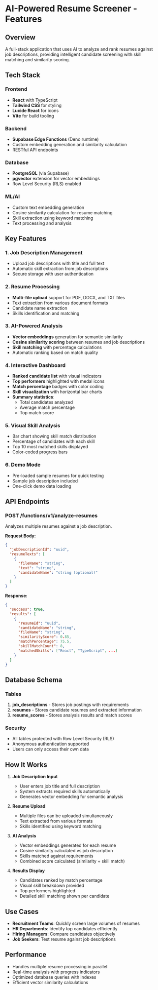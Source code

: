 # AI-Powered Resume Screener - Features

## Overview
A full-stack application that uses AI to analyze and rank resumes against job descriptions, providing intelligent candidate screening with skill matching and similarity scoring.

## Tech Stack

### Frontend
- **React** with TypeScript
- **Tailwind CSS** for styling
- **Lucide React** for icons
- **Vite** for build tooling

### Backend
- **Supabase Edge Functions** (Deno runtime)
- Custom embedding generation and similarity calculation
- RESTful API endpoints

### Database
- **PostgreSQL** (via Supabase)
- **pgvector** extension for vector embeddings
- Row Level Security (RLS) enabled

### ML/AI
- Custom text embedding generation
- Cosine similarity calculation for resume matching
- Skill extraction using keyword matching
- Text processing and analysis

## Key Features

### 1. Job Description Management
- Upload job descriptions with title and full text
- Automatic skill extraction from job descriptions
- Secure storage with user authentication

### 2. Resume Processing
- **Multi-file upload** support for PDF, DOCX, and TXT files
- Text extraction from various document formats
- Candidate name extraction
- Skills identification and matching

### 3. AI-Powered Analysis
- **Vector embeddings** generation for semantic similarity
- **Cosine similarity scoring** between resumes and job descriptions
- **Skill matching** with percentage calculations
- Automatic ranking based on match quality

### 4. Interactive Dashboard
- **Ranked candidate list** with visual indicators
- **Top performers** highlighted with medal icons
- **Match percentage** badges with color coding
- **Skill visualization** with horizontal bar charts
- **Summary statistics**:
  - Total candidates analyzed
  - Average match percentage
  - Top match score

### 5. Visual Skill Analysis
- Bar chart showing skill match distribution
- Percentage of candidates with each skill
- Top 10 most matched skills displayed
- Color-coded progress bars

### 6. Demo Mode
- Pre-loaded sample resumes for quick testing
- Sample job description included
- One-click demo data loading

## API Endpoints

### POST /functions/v1/analyze-resumes
Analyzes multiple resumes against a job description.

**Request Body:**
```json
{
  "jobDescriptionId": "uuid",
  "resumeTexts": [
    {
      "fileName": "string",
      "text": "string",
      "candidateName": "string (optional)"
    }
  ]
}
```

**Response:**
```json
{
  "success": true,
  "results": [
    {
      "resumeId": "uuid",
      "candidateName": "string",
      "fileName": "string",
      "similarityScore": 0.85,
      "matchPercentage": 75.5,
      "skillMatchCount": 8,
      "matchedSkills": ["React", "TypeScript", ...]
    }
  ]
}
```

## Database Schema

### Tables
1. **job_descriptions** - Stores job postings with requirements
2. **resumes** - Stores candidate resumes and extracted information
3. **resume_scores** - Stores analysis results and match scores

### Security
- All tables protected with Row Level Security (RLS)
- Anonymous authentication supported
- Users can only access their own data

## How It Works

1. **Job Description Input**
   - User enters job title and full description
   - System extracts required skills automatically
   - Generates vector embedding for semantic analysis

2. **Resume Upload**
   - Multiple files can be uploaded simultaneously
   - Text extracted from various formats
   - Skills identified using keyword matching

3. **AI Analysis**
   - Vector embeddings generated for each resume
   - Cosine similarity calculated vs job description
   - Skills matched against requirements
   - Combined score calculated (similarity + skill match)

4. **Results Display**
   - Candidates ranked by match percentage
   - Visual skill breakdown provided
   - Top performers highlighted
   - Detailed skill matching shown per candidate

## Use Cases

- **Recruitment Teams**: Quickly screen large volumes of resumes
- **HR Departments**: Identify top candidates efficiently
- **Hiring Managers**: Compare candidates objectively
- **Job Seekers**: Test resume against job descriptions

## Performance

- Handles multiple resume processing in parallel
- Real-time analysis with progress indicators
- Optimized database queries with indexes
- Efficient vector similarity calculations
